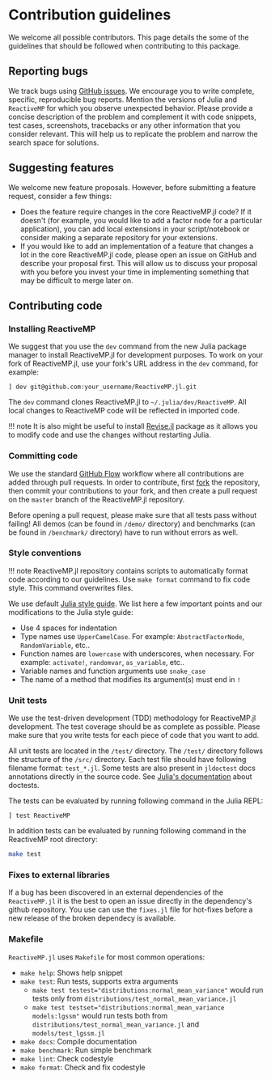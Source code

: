 # Contribution guidelines

We welcome all possible contributors. This page details the some of the guidelines that should be followed when contributing to this package.

## Reporting bugs

We track bugs using [GitHub issues](https://github.com/biaslab/ReactiveMP.jl/issues). We encourage you to write complete, specific, reproducible bug reports. Mention the versions of Julia and `ReactiveMP` for which you observe unexpected behavior. Please provide a concise description of the problem and complement it with code snippets, test cases, screenshots, tracebacks or any other information that you consider relevant. This will help us to replicate the problem and narrow the search space for solutions.

## Suggesting features

We welcome new feature proposals. However, before submitting a feature request, consider a few things:

- Does the feature require changes in the core ReactiveMP.jl code? If it doesn't (for example, you would like to add a factor node for a particular application), you can add local extensions in your script/notebook or consider making a separate repository for your extensions.
- If you would like to add an implementation of a feature that changes a lot in the core ReactiveMP.jl code, please open an issue on GitHub and describe your proposal first. This will allow us to discuss your proposal with you before you invest your time in implementing something that may be difficult to merge later on.

## Contributing code

### Installing ReactiveMP

We suggest that you use the `dev` command from the new Julia package manager to
install ReactiveMP.jl for development purposes. To work on your fork of ReactiveMP.jl, use your fork's URL address in the `dev` command, for example:

```
] dev git@github.com:your_username/ReactiveMP.jl.git
```

The `dev` command clones ReactiveMP.jl to `~/.julia/dev/ReactiveMP`. All local
changes to ReactiveMP code will be reflected in imported code.

!!! note
    It is also might be useful to install [Revise.jl](https://github.com/timholy/Revise.jl) package as it allows you to modify code and use the changes without restarting Julia.

### Committing code

We use the standard [GitHub Flow](https://guides.github.com/introduction/flow/) workflow where all contributions are added through pull requests. In order to contribute, first [fork](https://guides.github.com/activities/forking/) the repository, then commit your contributions to your fork, and then create a pull request on the `master` branch of the ReactiveMP.jl repository.

Before opening a pull request, please make sure that all tests pass without
failing! All demos (can be found in `/demo/` directory) and benchmarks (can be found in `/benchmark/` directory) have to run without errors as well.

### Style conventions

!!! note
    ReactiveMP.jl repository contains scripts to automatically format code according to our guidelines. Use `make format` command to fix code style. This command overwrites files.

We use default [Julia style guide](https://docs.julialang.org/en/v1/manual/style-guide/index.html). We list here a few important points and our modifications to the Julia style guide:

- Use 4 spaces for indentation
- Type names use `UpperCamelCase`. For example: `AbstractFactorNode`, `RandomVariable`, etc..
- Function names are `lowercase` with underscores, when necessary. For example: `activate!`, `randomvar`, `as_variable`, etc..
- Variable names and function arguments use `snake_case`
- The name of a method that modifies its argument(s) must end in `!`

### Unit tests

We use the test-driven development (TDD) methodology for ReactiveMP.jl development. The test coverage should be as complete as possible. Please make sure that you write tests for each piece of code that you want to add.

All unit tests are located in the `/test/` directory. The `/test/` directory follows the structure of the `/src/` directory. Each test file should have following filename format: `test_*.jl`. Some tests are also present in `jldoctest` docs annotations directly in the source code.
See [Julia's documentation](https://docs.julialang.org/en/v1/manual/documentation/index.html) about doctests.

The tests can be evaluated by running following command in the Julia REPL:

```
] test ReactiveMP
```

In addition tests can be evaluated by running following command in the ReactiveMP root directory:

```bash
make test
```

### Fixes to external libraries 

If a bug has been discovered in an external dependencies of the `ReactiveMP.jl` it is the best to open an issue 
directly in the dependency's github repository. You use can use the `fixes.jl` file for hot-fixes before 
a new release of the broken dependecy is available.

### Makefile

`ReactiveMP.jl` uses `Makefile` for most common operations:

- `make help`: Shows help snippet
- `make test`: Run tests, supports extra arguments
  - `make test testest="distributions:normal_mean_variance"` would run tests only from `distributions/test_normal_mean_variance.jl`
  - `make test testset="distributions:normal_mean_variance models:lgssm"` would run tests both from `distributions/test_normal_mean_variance.jl` and `models/test_lgssm.jl`
- `make docs`: Compile documentation
- `make benchmark`: Run simple benchmark
- `make lint`: Check codestyle
- `make format`: Check and fix codestyle 
